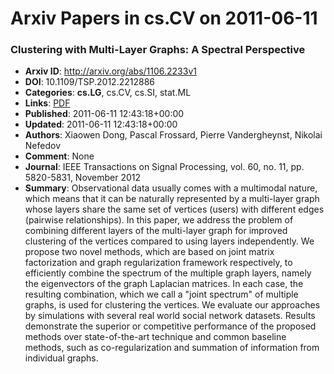 # Arxiv Papers in cs.CV on 2011-06-11
### Clustering with Multi-Layer Graphs: A Spectral Perspective
- **Arxiv ID**: http://arxiv.org/abs/1106.2233v1
- **DOI**: 10.1109/TSP.2012.2212886
- **Categories**: **cs.LG**, cs.CV, cs.SI, stat.ML
- **Links**: [PDF](http://arxiv.org/pdf/1106.2233v1)
- **Published**: 2011-06-11 12:43:18+00:00
- **Updated**: 2011-06-11 12:43:18+00:00
- **Authors**: Xiaowen Dong, Pascal Frossard, Pierre Vandergheynst, Nikolai Nefedov
- **Comment**: None
- **Journal**: IEEE Transactions on Signal Processing, vol. 60, no. 11, pp.
  5820-5831, November 2012
- **Summary**: Observational data usually comes with a multimodal nature, which means that it can be naturally represented by a multi-layer graph whose layers share the same set of vertices (users) with different edges (pairwise relationships). In this paper, we address the problem of combining different layers of the multi-layer graph for improved clustering of the vertices compared to using layers independently. We propose two novel methods, which are based on joint matrix factorization and graph regularization framework respectively, to efficiently combine the spectrum of the multiple graph layers, namely the eigenvectors of the graph Laplacian matrices. In each case, the resulting combination, which we call a "joint spectrum" of multiple graphs, is used for clustering the vertices. We evaluate our approaches by simulations with several real world social network datasets. Results demonstrate the superior or competitive performance of the proposed methods over state-of-the-art technique and common baseline methods, such as co-regularization and summation of information from individual graphs.



